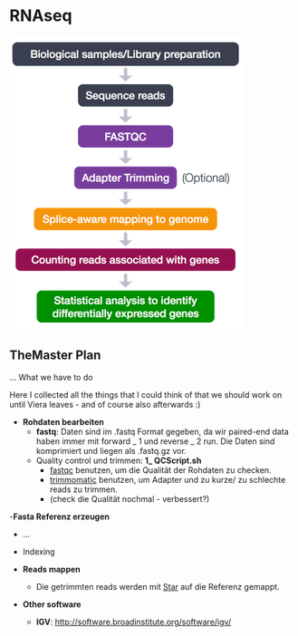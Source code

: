 # RNAseq

![alt text](RNApipeline.png)

## TheMaster Plan
... What we have to do

Here I collected all the things that I could think of that we should work on until Viera leaves - and of course also afterwards :)
  
- **Rohdaten bearbeiten**
  - **fastq**: Daten sind im .fastq Format gegeben, da wir paired-end data haben immer mit forward _ 1 und reverse _ 2 run. Die Daten sind komprimiert und liegen als .fastq.gz vor.  
  - Quality control und trimmen: **1_ QCScript.sh**
    - [fastqc](https://www.bioinformatics.babraham.ac.uk/projects/fastqc/) benutzen, um die Qualität der Rohdaten zu checken.
    - [trimmomatic](http://www.usadellab.org/cms/?page=trimmomatic) benutzen, um Adapter und zu kurze/ zu schlechte reads zu trimmen.
    - (check die Qualität nochmal - verbessert?)
 
-**Fasta Referenz erzeugen**
  - ...
  - Indexing

- **Reads mappen**
  - Die getrimmten reads werden mit [Star](https://github.com/alexdobin/STAR) auf die Referenz gemappt. 
  
  
- **Other software**
  - **IGV**: http://software.broadinstitute.org/software/igv/


